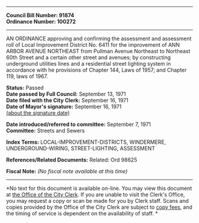 * * * * *  
  
**Council Bill Number: [](#h0)[](#h2)91874**   
**Ordinance Number: 100272**  
  
* * * * *  
  
AN ORDINANCE approving and confirming the assessment and assessment roll of Local Improvement District No. 6411 for the improvement of ANN ARBOR AVENUE NORTHEAST from Pullman Avenue Northeast to Northeast 60th Street and a certain other street and avenues; by constructing underground utilities lines and a residential street lighting system in accordance with he provisions of Chapter 144, Laws of 1957; and Chapter 119, laws of 1967.  
  
**Status:** Passed   
**Date passed by Full Council:** September 13, 1971   
**Date filed with the City Clerk:** September 16, 1971   
**Date of Mayor's signature:** September 16, 1971   
[(about the signature date)](/~public/approvaldate.htm)   
  
  
**Date introduced/referred to committee:** September 7, 1971   
**Committee:** Streets and Sewers   
  
**Index Terms:** LOCAL-IMPROVEMENT-DISTRICTS, WINDERMERE, UNDERGROUND-WIRING, STREET-LIGHTING, ASSESSMENT  
  
**References/Related Documents:** Related: Ord 98625  
  
**Fiscal Note:** *(No fiscal note available at this time)*  
  
* * * * *  
  
*No text for this document is available on-line. You may view this document at [the Office of the City Clerk](http://www.seattle.gov/leg/clerk/contactUs.htm). If you are unable to visit the Clerk's Office, you may request a copy or scan be made for you by Clerk staff. Scans and copies provided by the Office of the City Clerk are subject to [copy fees](http://clerk.seattle.gov/~public/clerkfees.htm), and the timing of service is dependent on the availability of staff. *  
  
  
